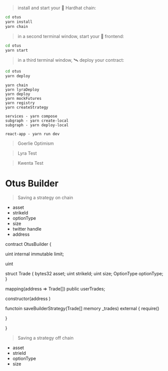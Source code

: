 > install and start your 👷‍ Hardhat chain:

```bash
cd otus
yarn install
yarn chain
```

> in a second terminal window, start your 📱 frontend:

```bash
cd otus
yarn start
```

> in a third terminal window, 🛰 deploy your contract:

```bash
cd otus
yarn deploy
```

```
yarn chain
yarn lyraDeploy
yarn deploy
yarn mockFutures
yarn registry
yarn createStrategy

services - yarn compose
subgraph - yarn create-local
subgraph - yarn deploy-local

react-app - yarn run dev
```

> Goerlie Optimism

> Lyra Test

> Kwenta Test

# Otus Builder

> Saving a strategy on chain

- asset
- strikeId
- optionType
- size
- twitter handle
- address

contract OtusBuilder {

uint internal immutable limit;

uint

struct Trade {
bytes32 asset;
uint strikeId;
uint size;
OptionType optionType;
}

mapping(address => Trade[]) public userTrades;

constructor(address )

functoin saveBuilderStrategy(Trade[] memory \_trades) external {
require()

}

}

> Saving a strategy off chain

- asset
- strieId
- optionType
- size
